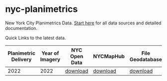 # nyc-planimetrics
New York City Planimetrics Data.   [Start here](https://github.com/CityOfNewYork/nyc-planimetrics/blob/main/Capture_Rules.md) for all data sources and detailed documentation.

Quick Links to the latest data.

| **Planimetric Delivery** | **Year of Imagery** | **NYC Open Data** | **NYCMapHub** | **File Geodatabase** |   
| --- | --- | --- | --- |  --- | 
| 2022 | 2022 | [download](https://data.cityofnewyork.us/browse?Data-Collection_Data-Collection=NYC+Planimetric+Database) | [download](https://nycmaps-nyc.hub.arcgis.com/search?collection=Dataset&tags=planimetric%25202022) | [download](https://nyc.maps.arcgis.com/home/item.html?id=4b01b78d9eda44819f6c757ec00d0669) | | 
